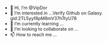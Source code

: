 - 👋 Hi, I’m @VipDor
- 👀 I’m interested in ...Verify Github on Galaxy. gid:2TL5yyf8pM8mV37hTtyU78
- 🌱 I’m currently learning ...
- 💞️ I’m looking to collaborate on ...
- 📫 How to reach me ...

<!---
VipDor/VipDor is a ✨ special ✨ repository because its `README.md` (this file) appears on your GitHub profile.
You can click the Preview link to take a look at your changes.
--->
